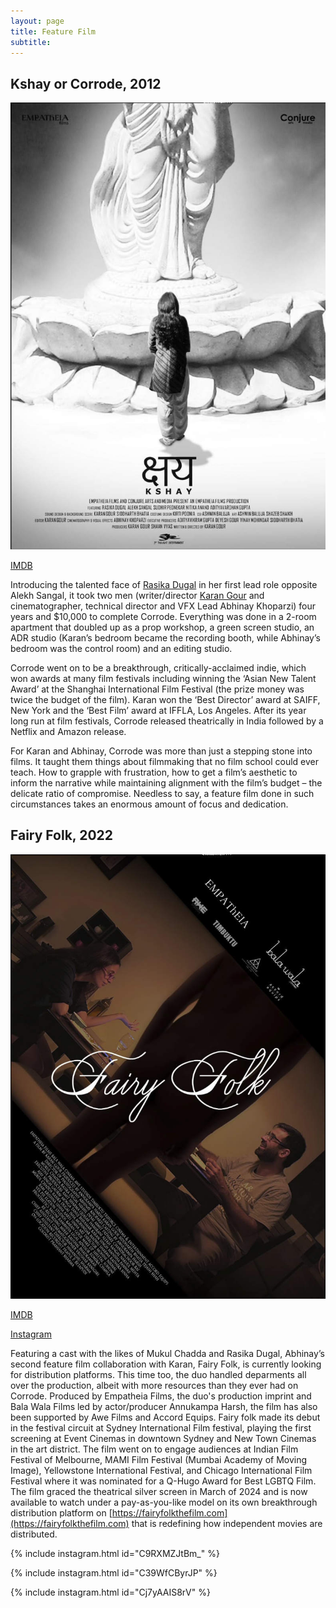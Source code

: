 ```yaml
---
layout: page
title: Feature Film
subtitle:
---
```


## Kshay or Corrode, 2012

![Kshay](img/kshay-2012.jpg)

[IMDB](https://www.imdb.com/title/tt1669648/)

Introducing the talented face of [Rasika Dugal](https://en.wikipedia.org/wiki/Rasika_Dugal) in her first lead role opposite Alekh Sangal, it took two men (writer/director [Karan Gour](karan-gour.md) and cinematographer, technical director and VFX Lead Abhinay Khoparzi) four years and $10,000 to complete Corrode. Everything was done in a 2-room apartment that doubled up as a prop workshop, a green screen studio, an ADR studio (Karan’s bedroom became the recording booth, while Abhinay’s bedroom was the control room) and an editing studio.

Corrode went on to be a breakthrough, critically-acclaimed indie, which won awards at many film festivals including winning the ‘Asian New Talent Award’ at the Shanghai International Film Festival (the prize money was twice the budget of the film). Karan won the ‘Best Director’ award at SAIFF, New York and the ‘Best Film’ award at IFFLA, Los Angeles.  After its year long run at film festivals, Corrode released theatrically in India followed by a Netflix and Amazon release.
 
For Karan and Abhinay, Corrode was more than just a stepping stone into films. It taught them things about filmmaking that no film school could ever teach. How to grapple with frustration, how to get a film’s aesthetic to inform the narrative while maintaining alignment with the film’s budget – the delicate ratio of compromise. Needless to say, a feature film done in such circumstances takes an enormous amount of focus and dedication. 

## Fairy Folk, 2022

![Fairy Folk](img/fairy-folk-2022.jpg)

[IMDB](https://www.imdb.com/title/tt20202992/)

[Instagram](https://www.instagram.com/fairyfolkthefilm/)

Featuring a cast with the likes of Mukul Chadda and Rasika Dugal, Abhinay’s second feature film collaboration with Karan, Fairy Folk, is currently looking for distribution platforms. This time too, the duo handled deparments all over the production, albeit with more resources than they ever had on Corrode. Produced by Empatheia Films, the duo's production imprint and Bala Wala Films led by actor/producer Annukampa Harsh, the film has also been supported by Awe Films and Accord Equips. Fairy folk made its debut in the festival circuit at Sydney International Film festival, playing the first screening at Event Cinemas in downtown Sydney and New Town Cinemas in the art district. The film went on to engage audiences at Indian Film Festival of Melbourne, MAMI Film Festival (Mumbai Academy of Moving Image), Yellowstone International Festival, and Chicago International Film Festival where it was nominated for a Q-Hugo Award for Best LGBTQ Film. The film graced the theatrical silver screen in March of 2024 and is now available to watch under a pay-as-you-like model on its own breakthrough distribution platform on [https://fairyfolkthefilm.com](https://fairyfolkthefilm.com) that is redefining how independent movies are distributed.

{% include instagram.html id="C9RXMZJtBm_" %}

{% include instagram.html id="C39WfCByrJP" %}

{% include instagram.html id="Cj7yAAIS8rV" %}

<script async src="//www.instagram.com/embed.js"></script>